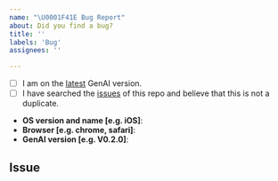 ```yaml
---
name: "\U0001F41E Bug Report"
about: Did you find a bug?
title: ''
labels: 'Bug'
assignees: ''

---
```


<!--
  Hi there! Thank you for discovering and submitting an issue.

  Before you submit this; let's make sure of a few things.
  Please make sure the following boxes are ticked if they are correct.
  If not, please try and fulfill these first.
-->

<!-- Checked checkbox should look like this: [x] -->
- [ ] I am on the [latest](https://github.com/aiplanethub/genai-stack/releases/tag/0.2.0-alpha) GenAI version.
- [ ] I have searched the [issues](https://github.com/aiplanethub/genai-stack/issues) of this repo and believe that this is not a duplicate.

<!--
  Once those are done, if you're able to fill in the following list with your information,
  it'd be very helpful to whoever handles the issue.
-->

- **OS version and name [e.g. iOS]**: <!-- Replace with version + name -->
- **Browser [e.g. chrome, safari]**:
- **GenAI version [e.g. V0.2.0]**: <!-- Replace with version -->

## Issue
<!-- Now feel free to write your issue, but please be descriptive! Thanks again 🙌 ❤️ -->